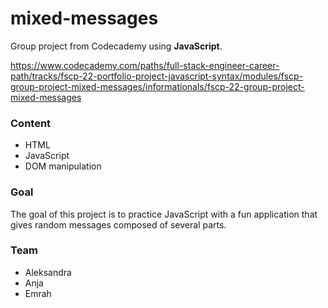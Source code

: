 # mixed-messages
Group project from Codecademy using **JavaScript**.

https://www.codecademy.com/paths/full-stack-engineer-career-path/tracks/fscp-22-portfolio-project-javascript-syntax/modules/fscp-group-project-mixed-messages/informationals/fscp-22-group-project-mixed-messages

### Content
- HTML
- JavaScript
- DOM manipulation

### Goal
The goal of this project is to practice JavaScript with a fun application that gives random messages composed of several parts.

### Team
- Aleksandra
- Anja
- Emrah





